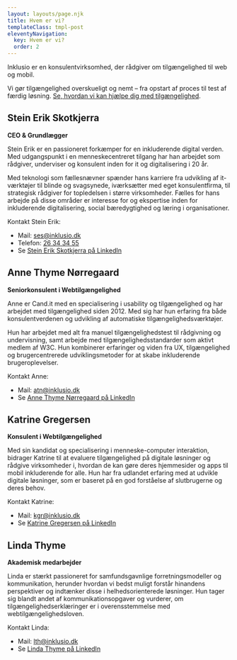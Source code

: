 ```yaml
---
layout: layouts/page.njk
title: Hvem er vi?
templateClass: tmpl-post
eleventyNavigation:
  key: Hvem er vi?
  order: 2
---
```

Inklusio er en konsulentvirksomhed, der rådgiver om tilgængelighed til web og mobil. 

Vi gør tilgængelighed overskueligt og nemt – fra opstart af proces til test af færdig løsning. 
[Se, hvordan vi kan hjælpe dig med tilgængelighed](https://inklusio.dk/hvad-tilbyder-vi/).


## Stein Erik Skotkjerra
**CEO & Grundlægger**

Stein Erik er en passioneret forkæmper for en inkluderende digital verden. Med udgangspunkt i en menneskecentreret tilgang har han arbejdet som rådgiver, underviser og konsulent inden for it og digitalisering i 20 år.

Med teknologi som fællesnævner spænder hans karriere fra udvikling af it-værktøjer til blinde og svagsynede, iværksætter med eget konsulentfirma, til strategisk rådgiver for topledelsen i større virksomheder. Fælles for hans arbejde på disse områder er interesse for og ekspertise inden for inkluderende digitalisering, social bæredygtighed og læring i organisationer.

Kontakt Stein Erik:  
* Mail: ses@inklusio.dk 
* Telefon: [26 34 34 55](tel:26343455)
* Se [Stein Erik Skotkjerra på LinkedIn](https://www.linkedin.com/in/skotkjerra/)


## Anne Thyme Nørregaard
**Seniorkonsulent i Webtilgængelighed**

Anne er Cand.it med en specialisering i usability og tilgængelighed og har arbejdet med tilgængelighed siden 2012. Med sig har hun erfaring fra både konsulentverdenen og udvikling af automatiske tilgængelighedsværktøjer.

Hun har arbejdet med alt fra manuel tilgængelighedstest til rådgivning og undervisning, samt arbejde med tilgængelighedsstandarder som aktivt medlem af W3C.
Hun kombinerer erfaringer og viden fra UX, tilgængelighed og brugercentrerede udviklingsmetoder for at skabe inkluderende brugeroplevelser.

Kontakt Anne: 
* Mail: [atn@inklusio.dk](atn@inklusio.dk)
* Se [Anne Thyme Nørregaard på LinkedIn](https://www.linkedin.com/in/annethyme/)


## Katrine Gregersen
**Konsulent i Webtilgængelighed**

Med sin kandidat og specialisering i menneske-computer interaktion, bidrager Katrine til at evaluere tilgængelighed på digitale løsninger og rådgive virksomheder i, hvordan de kan gøre deres hjemmesider og apps til mobil inkluderende for alle. 
Hun har fra udlandet erfaring med at udvikle digitale løsninger, som er baseret på en god forståelse af slutbrugerne og deres behov.

Kontakt Katrine: 
* Mail: [kgr@inklusio.dk](mailto:kgr@inklusio.dk)
* Se [Katrine Gregersen på LinkedIn](https://www.linkedin.com/in/katrine-theilmann-gregersen/)


## Linda Thyme 
**Akademisk medarbejder**

Linda er stærkt passioneret for samfundsgavnlige forretningsmodeller og kommunikation, herunder hvordan vi bedst muligt forstår hinandens perspektiver og indtænker disse i helhedsorienterede løsninger. Hun tager sig blandt andet af kommunikationsopgaver og vurderer, om tilgængelighedserklæringer er i overensstemmelse med webtilgængelighedsloven.

Kontakt Linda: 
* Mail: [lth@inklusio.dk](mailto:lth@inklusio.dk)
* Se [Linda Thyme på LinkedIn](https://www.linkedin.com/in/linda-thyme/)
